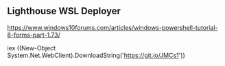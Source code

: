 ## Lighthouse WSL Deployer

https://www.windows10forums.com/articles/windows-powershell-tutorial-8-forms-part-1.73/

iex ((New-Object System.Net.WebClient).DownloadString('https://git.io/JMCs1'))